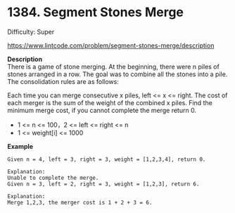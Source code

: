 # 1384. Segment Stones Merge

Difficulty: Super

https://www.lintcode.com/problem/segment-stones-merge/description

**Description**  
There is a game of stone merging. At the beginning, there were n piles of stones arranged in a row. The goal was to combine all the stones into a pile. The consolidation rules are as follows:

Each time you can merge consecutive x piles, left <= x <= right.
The cost of each merger is the sum of the weight of the combined x piles.
Find the minimum merge cost, if you cannot complete the merge return 0.

* 1 <= n <= 100，2 <= left <= right <= n
* 1 <= weight[i] <= 1000

**Example**  
```
Given n = 4, left = 3, right = 3, weight = [1,2,3,4], return 0.

Explanation:
Unable to complete the merge.
Given n = 3, left = 2, right = 3, weight = [1,2,3], return 6.

Explanation:
Merge 1,2,3, the merger cost is 1 + 2 + 3 = 6.
```
